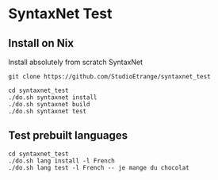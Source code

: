 # SyntaxNet Test

## Install on Nix

Install absolutely from scratch SyntaxNet

    git clone https://github.com/StudioEtrange/syntaxnet_test

    cd syntaxnet_test
    ./do.sh syntaxnet install
    ./do.sh syntaxnet build
    ./do.sh syntaxnet test


## Test prebuilt languages

    cd syntaxnet_test
    ./do.sh lang install -l French
    ./do.sh lang test -l French -- je mange du chocolat
